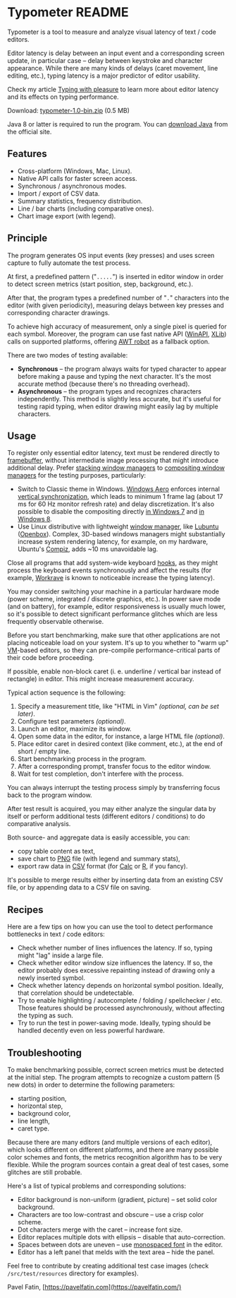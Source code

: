 # Typometer README

Typometer is a tool to measure and analyze visual latency of text / code editors.

Editor latency is delay between an input event and a corresponding screen update, in particular case – delay between keystroke and character appearance. While there are many kinds of delays (caret movement, line editing, etc.), typing latency is a major predictor of editor usability.

Check my article [Typing with pleasure](https://pavelfatin.com/typing-with-pleasure) to learn more about editor latency and its effects on typing performance.

Download: [typometer-1.0-bin.zip](https://github.com/pavelfatin/typometer/releases/download/v1.0.0/typometer-1.0-bin.zip) (0.5 MB)

Java 8 or latter is required to run the program. You can [download Java](https://java.com/download) from the official site.

## Features

* Cross-platform (Windows, Mac, Linux).
* Native API calls for faster screen access.
* Synchronous / asynchronous modes.
* Import / export of CSV data.
* Summary statistics, frequency distribution.
* Line / bar charts (including comparative ones).
* Chart image export (with legend).

## Principle

The program generates OS input events (key presses) and uses screen capture to fully automate the test process.

At first, a predefined pattern ("``.....``") is inserted in editor window in order to detect screen metrics (start position, step, background, etc.).

After that, the program types a predefined number of "``.``" characters into the editor (with given periodicity), measuring delays between key presses and corresponding character drawings.

To achieve high accuracy of measurement, only a single pixel is queried for each symbol. Moreover, the program can use fast native API ([WinAPI](https://en.wikipedia.org/wiki/Windows_API), [XLib](https://en.wikipedia.org/wiki/Xlib)) calls on supported platforms, offering [AWT robot](http://docs.oracle.com/javase/8/docs/api/java/awt/Robot.html) as a fallback option.

There are two modes of testing available:

* **Synchronous** – the program always waits for typed character to appear before making a pause and typing the next character. It's the most accurate method (because there's no threading overhead).
* **Asynchronous** – the program types and recognizes characters independently. This method is slightly less accurate, but it's useful for testing rapid typing, when editor drawing might easily lag by multiple characters.

## Usage

To register only essential editor latency, text must be rendered directly to [framebuffer](https://en.wikipedia.org/wiki/Framebuffer), without intermediate image processing that might introduce additional delay. Prefer [stacking window managers](https://en.wikipedia.org/wiki/Stacking_window_manager) to [compositing window managers](https://en.wikipedia.org/wiki/Compositing_window_manager) for the testing purposes, particularly:

* Switch to Classic theme in Windows. [Windows Aero](https://en.wikipedia.org/wiki/Windows_Aero) enforces internal [vertical synchronization](https://en.wikipedia.org/wiki/Analog_television#Vertical_synchronization), which leads to minimum 1 frame lag (about 17 ms for 60 Hz monitor refresh rate) and delay discretization. It's also possible to disable the compositing directly [in Windows 7](http://www.softwareaudioconsole.com/Tweaking_Windows_7.htm) and [in Windows 8](http://www.rlauncher.com/wiki/index.php?title=Input_Lag_Checklist#Disable_Desktop_Composition_in_Windows_8_and_8.1).
* Use Linux distributive with lightweight [window manager](https://en.wikipedia.org/wiki/Window_manager), like [Lubuntu](http://lubuntu.net/) ([Openbox](https://en.wikipedia.org/wiki/Openbox)). Complex, 3D-based windows managers might substantially increase system rendering latency, for example, on my hardware, Ubuntu's [Compiz](https://en.wikipedia.org/wiki/Compiz), adds ~10 ms unavoidable lag.

Close all programs that add system-wide keyboard [hooks](https://en.wikipedia.org/wiki/Hooking), as they might process the keyboard events synchronously and affect the results (for example, [Workrave](http://www.workrave.org/) is known to noticeable increase the typing latency).

You may consider switching your machine in a particular hardware mode (power scheme, integrated / discrete graphics, etc.). In power save mode (and on battery), for example, editor responsiveness is usually much lower, so it's possible to detect significant performance glitches which are less frequently observable otherwise.

Before you start benchmarking, make sure that other applications are not placing noticeable load on your system. It's up to you whether to "warm up" [VM](https://en.wikipedia.org/wiki/Virtual_machine#Process_virtual_machines)-based editors, so they can pre-compile performance-critical parts of their code before proceeding.

If possible, enable non-block caret (i. e. underline / vertical bar instead of rectangle) in editor. This might increase measurement accuracy.

Typical action sequence is the following:

1. Specify a measurement title, like "HTML in Vim" *(optional, can be set later)*.
2. Configure test parameters *(optional)*.
3. Launch an editor, maximize its window.
4. Open some data in the editor, for instance, a large HTML file *(optional)*.
5. Place editor caret in desired context (like comment, etc.), at the end of short / empty line.
6. Start benchmarking process in the program.
7. After a corresponding prompt, transfer focus to the editor window.
8. Wait for test completion, don't interfere with the process.

You can always interrupt the testing process simply by transferring focus back to the program window.

After test result is acquired, you may either analyze the singular data by itself or perform additional tests (different editors / conditions) to do comparative analysis.

Both source- and aggregate data is easily accessible, you can:

* copy table content  as text,
* save chart to [PNG](https://en.wikipedia.org/wiki/Portable_Network_Graphics) file (with legend and summary stats),
* export raw data in [CSV](https://en.wikipedia.org/wiki/Comma-separated_values) format (for [Calc](https://en.wikipedia.org/wiki/LibreOffice_Calc) or [R](https://www.r-project.org/), if you fancy).

It's possible to merge results either by inserting data from an existing CSV file, or by appending data to a CSV file on saving.

## Recipes

Here are a few tips on how you can use the tool to detect performance bottlenecks in text / code editors:

* Check whether number of lines influences the latency. If so, typing might "lag" inside a large file.
* Check whether editor window size influences the latency. If so, the editor probably does excessive repainting instead of drawing only a newly inserted symbol.
* Check whether latency depends on horizontal symbol position. Ideally, that correlation should be undetectable.
* Try to enable highlighting / autocomplete / folding / spellchecker / etc. Those features should be processed asynchronously, without affecting the typing as such.
* Try to run the test in power-saving mode. Ideally, typing should be handled decently even on less powerful hardware.

## Troubleshooting

To make benchmarking possible, correct screen metrics must be detected at the initial step. The program attempts to recognize a custom pattern (5 new dots) in order to determine the following parameters:

* starting position,
* horizontal step,
* background color,
* line length,
* caret type.

Because there are many editors (and multiple versions of each editor), which looks different on different platforms, and there are many possible color schemes and fonts, the metrics recognition algorithm has to be very flexible. While the program sources contain a great deal of test cases, some glitches are still probable.

Here's a list of typical problems and corresponding solutions:

* Editor background is non-uniform (gradient, picture) – set solid color background.
* Characters are too low-contrast and obscure – use a crisp color scheme.
* Dot characters merge with the caret – increase font size.
* Editor replaces multiple dots with ellipsis – disable that auto-correction.
* Spaces between dots are uneven – use [monospaced font](https://en.wikipedia.org/wiki/Monospaced_font) in the editor.
* Editor has a left panel that melds with the text area – hide the panel.

Feel free to contribute by creating additional test case images (check `/src/test/resources` directory for examples).

Pavel Fatin, [https://pavelfatin.com](https://pavelfatin.com/)
